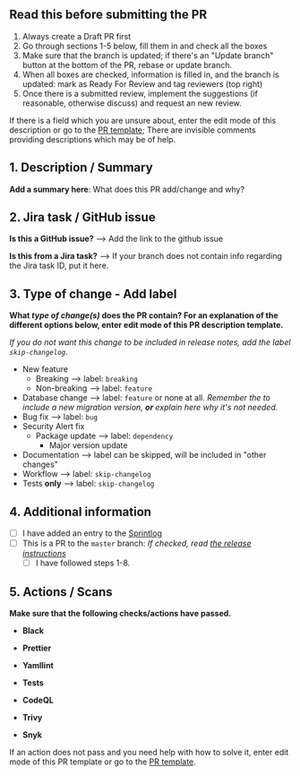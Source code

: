 ## Read this before submitting the PR

1. Always create a Draft PR first
2. Go through sections 1-5 below, fill them in and check all the boxes
3. Make sure that the branch is updated; if there's an "Update branch" button at the bottom of the PR, rebase or update branch.
4. When all boxes are checked, information is filled in, and the branch is updated: mark as Ready For Review and tag reviewers (top right)
5. Once there is a submitted review, implement the suggestions (if reasonable, otherwise discuss) and request an new review.

If there is a field which you are unsure about, enter the edit mode of this description or go to the [PR template](../.github/pull_request_template.md); There are invisible comments providing descriptions which may be of help.

## 1. Description / Summary

**Add a summary here**: What does this PR add/change and why? 

## 2. Jira task / GitHub issue

**Is this a GitHub issue?** --> Add the link to the github issue

**Is this from a Jira task?** --> If your branch does not contain info regarding the Jira task ID, put it here. 

## 3. Type of change - Add label

**What _type of change(s)_ does the PR contain? For an explanation of the different options below, enter edit mode of this PR description template.**

_If you do not want this change to be included in release notes, add the label `skip-changelog`._

- New feature
  - Breaking --> label: `breaking` <!-- If the changes in this PR will cause existing functionality to not work as expected. E.g. with the master branch of the `dds_cli`. Add info here on how the change is breaking. -->
  - Non-breaking --> label: `feature` <!-- If the changes will not cause existing functionality to fail. "Non-breaking" is just an addition of a new feature. -->
- Database change --> label: `feature` or none at all. 
    _Remember the to include a new migration version, **or** explain here why it's not needed._ <!-- If you've changed something in `models.py`. For a guide on how to add the a new migration version, look at the "Database changes" section in the README.md. -->
- Bug fix --> label: `bug` <!-- If a bug is fixed in existing functionality. If the bug fix also is a breaking change (see above), add info about that beside this check box. -->
- Security Alert fix <!-- If the PR attempts to solve a security vulnerability, e.g. reported by the "Security" tab in the repo. -->
  - Package update --> label: `dependency` <!-- If the Security alert fix consists of updating a package / dependency version -->
    - Major version update <!-- If the package / dependency version update is a major upgrade, e.g. 1.0.0 to 2.0.0 -->
- Documentation --> label can be skipped, will be included in "other changes" <!-- If the PR adds or updates documentation such as e.g. Technical Overview or a architecture decision (dds_web/doc/architecture/decisions.) -->
- Workflow --> label: `skip-changelog` <!-- If the PR includes a change in e.g. the github actions files (dds_web/.github/*) or another type of workflow change. Anything that alters our or the codes workflow. -->
- Tests **only** --> label: `skip-changelog` <!-- If the PR only contains tests, none of the other types of changes listed above. -->

## 4. Additional information

- [ ] I have added an entry to the [Sprintlog](../SPRINTLOG.md) <!-- Add a row at the bottom of the SPRINTLOG.md file (not needed if PR contains only tests). Follow the format of previous rows. If the PR is the first in a new sprint, add a new sprint header row (follow the format of previous sprints). -->
- [ ] This is a PR to the `master` branch: _If checked, read [the release instructions](../doc/procedures/new_release.md)_ <!-- Check this if the PR is made to the `master` branch. Only the `dev` branch should be doing this. -->
  - [ ] I have followed steps 1-8. <!-- Should be checked if the "PR to `master` branch" box is checked AND the specified steps in the release instructions have been followed. -->

## 5. Actions / Scans

**Make sure that the following checks/actions have passed.** 

- **Black**
<!--
  What: Python code formatter.
  How to fix: Run `black .` locally to execute formatting.
-->
- **Prettier**
<!--
  What: General code formatter. Our use case: MD and yaml mainly.
  How to fix: Run npx prettier --write . locally to execute formatting.
-->
- **Yamllint**
<!--
  What: Linting of yaml files.
  How to fix: Manually fix any errors locally.
-->
- **Tests**
<!--
  What: Pytest to verify that functionality works as expected.
  How to fix: Manually fix any errors locally. Follow the instructions in the "Run tests" section of the README.md to run the tests locally.
  Additional info: The PR should ALWAYS include new tests or fixed tests when there are code changes. When pytest action has finished, it will post a codecov report; Look at this report and verify the files you have changed are listed. "90% <100.00%> (+0.8%)" means "Tests cover 90% of the changed file, <100 % of this PR's code changes are tested>, and (the code changes and added tests increased the overall test coverage with 0.8%)
-->
- **CodeQL**
<!--
  What: Scan for security vulnerabilities, bugs, errors.
  How to fix: Go through the alerts and either manually fix, dismiss or ignore. Add info on ignored or dismissed alerts.
-->
- **Trivy**
<!--
  What: Security scanner.
  How to fix: Go through the alerts and either manually fix, dismiss or ignore. Add info on ignored or dismissed alerts.
-->
- **Snyk**
<!--
  What: Security scanner.
  How to fix: Go through the alerts and either manually fix, dismiss or ignore. Add info on ignored or dismissed alerts.
-->

If an action does not pass and you need help with how to solve it, enter edit mode of this PR template or go to the [PR template](../.github/pull_request_template.md).